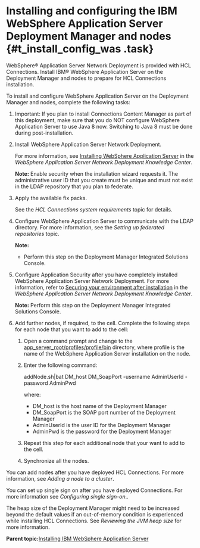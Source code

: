# Installing and configuring the IBM WebSphere Application Server Deployment Manager and nodes {#t_install_config_was .task}

WebSphere® Application Server Network Deployment is provided with HCL Connections. Install IBM® WebSphere Application Server on the Deployment Manager and nodes to prepare for HCL Connections installation.

To install and configure WebSphere Application Server on the Deployment Manager and nodes, complete the following tasks:

1.  Important: If you plan to install Connections Content Manager as part of this deployment, make sure that you do NOT configure WebSphere Application Server to use Java 8 now. Switching to Java 8 must be done during post-installation.

2.  Install WebSphere Application Server Network Deployment.

    For more information, see [Installing WebSphere Application Server](http://www.ibm.com/support/knowledgecenter/en/SSAW57_8.5.5/com.ibm.websphere.installation.nd.doc/ae/tins_install.html) in the *WebSphere Application Server Network Deployment Knowledge Center*.

    **Note:** Enable security when the installation wizard requests it. The administrative user ID that you create must be unique and must not exist in the LDAP repository that you plan to federate.

3.  Apply the available fix packs.

    See the *HCL Connections system requirements* topic for details.

4.  Configure WebSphere Application Server to communicate with the LDAP directory. For more information, see the *Setting up federated repositories* topic.

    **Note:**

    -   Perform this step on the Deployment Manager Integrated Solutions Console.
5.  Configure Application Security after you have completely installed WebSphere Application Server Network Deployment. For more information, refer to [Securing your environment after installation](http://www-01.ibm.com/support/knowledgecenter/SSAW57_8.5.5/com.ibm.websphere.nd.multiplatform.doc/ae/tsec_postinstall.html) in the *WebSphere Application Server Network Deployment Knowledge Center*.

    **Note:** Perform this step on the Deployment Manager Integrated Solutions Console.

6.  Add further nodes, if required, to the cell. Complete the following steps for each node that you want to add to the cell:

    1.  Open a command prompt and change to the [app\_server\_root/profiles/profile/bin](../plan/i_ovr_r_directory_conventions.md) directory, where profile is the name of the WebSphere Application Server installation on the node.

    2.  Enter the following command:

        addNode.sh\|bat DM\_host DM\_SoapPort -username AdminUserId -password AdminPwd

        where:

        -   DM\_host is the host name of the Deployment Manager
        -   DM\_SoapPort is the SOAP port number of the Deployment Manager
        -   AdminUserId is the user ID for the Deployment Manager
        -   AdminPwd is the password for the Deployment Manager
    3.  Repeat this step for each additional node that your want to add to the cell.

    4.  Synchronize all the nodes.


You can add nodes after you have deployed HCL Connections. For more information, see *Adding a node to a cluster*.

You can set up single sign on after you have deployed Connections. For more information see *Configuring single sign-on*..

The heap size of the Deployment Manager might need to be increased beyond the default values if an out-of-memory condition is experienced while installing HCL Connections. See *Reviewing the JVM heap size* for more information.

**Parent topic:**[Installing IBM WebSphere Application Server](../install/t_install_was.md)

